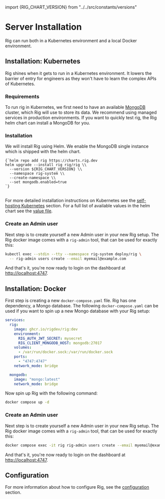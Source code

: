 import {RIG_CHART_VERSION} from "../../src/constants/versions"

# Server Installation
Rig can run both in a Kubernetes environment and a local Docker environment. 

## Installation: Kubernetes
Rig shines when it gets to run in a Kubernetes environment. It
lowers the barrier of entry for engineers as they won't have to learn the
complex APIs of Kubernetes.

### Requirements
To run rig in Kubernetes, we first need to have an available
[MongoDB](https://www.mongodb.com/) cluster, which Rig will use to store its
data. We recommend using managed services in production environments. If you
want to quickly test rig, the Rig helm chart can install a MongoDB for
you.

### Installation
We will install Rig using Helm. We enable the MongoDB single instance which
is shipped with the helm chart.

<pre><code className="language-bash">{`helm repo add rig https://charts.rig.dev
helm upgrade --install rig rig/rig \\
  --version ${RIG_CHART_VERSION} \\
  --namespace rig-system \\
  --create-namespace \\
  --set mongodb.enabled=true
`}
</code>
</pre>

For more detailed installation instructions on Kubernetes see the [self-hosting
Kubernetes](kubernetes) section. For a full list of available values in the
helm chart see the [value
file](https://github.com/rigdev/rig/blob/main/deploy/charts/rig/values.yaml).

### Create an Admin user

Next step is to create yourself a new Admin user in your new Rig setup. The Rig docker image comes with a `rig-admin` tool, that can be used for exactly this:

```bash
kubectl exec --stdin --tty --namespace rig-system deploy/rig \
  -- rig-admin users create --email myemail@example.com
```

And that's it, you're now ready to login on the dashboard at [http://localhost:4747](http://localhost:4747).

## Installation: Docker

First step is creating a new `docker-compose.yaml` file. Rig has one dependency, a Mongo database. The following `docker-compose.yaml` can be used if you want to spin up a new Mongo database with your Rig setup:

```yaml
services:
  rig:
    image: ghcr.io/rigdev/rig:dev
    environment:
      RIG_AUTH_JWT_SECRET: mysecret
      RIG_CLIENT_MONGODB_HOST: mongodb:27017
    volumes:
      - /var/run/docker.sock:/var/run/docker.sock
    ports:
      - "4747:4747"
    network_mode: bridge

  mongodb:
    image: "mongo:latest"
    network_mode: bridge
```

Now spin up Rig with the following command:

```bash
docker compose up -d
```

### Create an Admin user

Next step is to create yourself a new Admin user in your new Rig setup. The Rig docker image comes with a `rig-admin` tool, that can be used for exactly this:

```bash
docker compose exec -it rig rig-admin users create --email myemail@example.com
```

And that's it, you're now ready to login on the dashboard at [http://localhost:4747](http://localhost:4747).

## Configuration
For more information about how to configure Rig, see the [configuration](/configuration) section.

